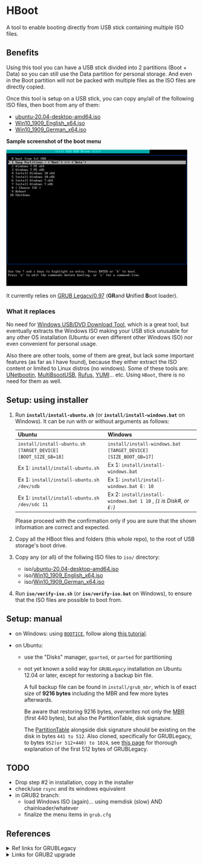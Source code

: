 # HBoot

A tool to enable booting directly from USB stick containing multiple ISO files.

## Benefits

Using this tool you can have a USB stick divided into 2 partitions (Boot + Data) so you can still use the Data partition for personal storage. And even in the Boot partition will not be packed with multiple files as the ISO files are directly copied.

Once this tool is setup on a USB stick, you can copy any/all of the following ISO files, then boot from any of them:

- [ubuntu-20.04-desktop-amd64.iso](https://releases.ubuntu.com/20.04/ubuntu-20.04-desktop-amd64.iso)
- [Win10_1909_English_x64.iso](https://www.microsoft.com/en-us/software-download/windows10ISO/)
- [Win10_1909_German_x64.iso](https://www.microsoft.com/en-us/software-download/windows10ISO/)

**Sample screenshot of the boot menu**

![Boot Menu Screenshot](./doc/HBoot-screenshot.png)

It currently relies on [GRUB Legacy/0.97](https://www.gnu.org/software/grub/grub-legacy.html) (**GR**and **U**nified **B**oot loader).

### What it replaces

No need for [Windows USB/DVD Download Tool](https://www.microsoft.com/en-us/download/windows-usb-dvd-download-tool), which is a great tool, but eventually extracts the Windows ISO making your USB stick unusable for any other OS installation (Ubuntu or even different other Windows ISO) nor even convenient for personal usage.

Also there are other tools, some of them are great, but lack some important features (as far as I have found), because they either extract the ISO content or limited to Linux distros (no windows). Some of these tools are: [UNetbootin](https://www.pendrivelinux.com/using-unetbootin-to-create-a-linux-usb-from-linux/), [MultiBsootUSB](http://multibootusb.org/page_guide/), [Rufus](https://rufus.ie/), [YUMI](https://www.pendrivelinux.com/yumi-multiboot-usb-creator/)… etc. Using `HBoot`, there is no need for them as well.

## Setup: using installer

1. Run **`install/install-ubuntu.sh`** (or **`install/install-windows.bat`** on Windows). It can be run with or without arguments as follows:

   | Ubuntu                                                        | Windows                                                              |
   | ------------------------------------------------------------- | -------------------------------------------------------------------- |
   | `install/install-ubuntu.sh [TARGET_DEVICE] [BOOT_SIZE_GB=18]` | `install/install-windows.bat [TARGET_DEVICE] [SIZE_BOOT_GB=17]`      |
   | Ex 1: `install/install-ubuntu.sh`                             | Ex 1: `install/install-windows.bat`                                  |
   | Ex 1: `install/install-ubuntu.sh /dev/sdb`                    | Ex 1: `install/install-windows.bat E: 10`                            |
   | Ex 1: `install/install-ubuntu.sh /dev/sdc 11`                 | Ex 2: `install/install-windows.bat 1 10` , _(`1` is Disk#, or `E:`)_ |

   Please proceed with the confirmation only if you are sure that the shown information are correct and expected.

2. Copy all the HBoot files and folders (this whole repo), to the root of USB storage's boot drive.

3. Copy any (or all) of the follwing ISO files to `iso/` directory:

   - iso/[ubuntu-20.04-desktop-amd64.iso](https://releases.ubuntu.com/20.04/ubuntu-20.04-desktop-amd64.iso)
   - iso/[Win10_1909_English_x64.iso](https://www.microsoft.com/en-us/software-download/windows10ISO/)
   - iso/[Win10_1909_German_x64.iso](https://www.microsoft.com/en-us/software-download/windows10ISO/)

4. Run **`iso/verify-iso.sh`** (or **`iso/verify-iso.bat`** on Windows), to ensure that the ISO files are possible to boot from.

## Setup: manual

- on Windows: using [`BOOTICE`](./tools/BOOTICE.exe), follow along [this tutorial](./doc/tutorial-windows.md).

- on Ubuntu:

  - use the "Disks" manager, `gparted`, or `parted` for partitioning
  - not yet known a solid way for `GRUBLegacy` installation on Ubuntu 12.04 or later, except for restoring a backup bin file.

    A full backup file can be found in `install/grub_mbr`, which is of exact size of **9216 bytes** including the MBR and few more bytes afterwards.

    Be aware that restoring 9216 bytes, _overwrites_ not only the [MBR](https://en.wikipedia.org/wiki/Master_boot_record) (first 440 bytes), but also the PartitionTable, disk signature.

    The [PartitionTable](https://thestarman.pcministry.com/asm/mbr/PartTables.htm) alongside disk signature should be existing on the disk in bytes `441 to 512`. Also cloned, specifically for GRUBLegacy, to bytes `952(or 512+440) to 1024`, see [this page](https://thestarman.pcministry.com/asm/mbr/GRUB.htm) for thorough explanation of the first 512 bytes of GRUBLegacy.

## TODO

- Drop step #2 in installation, copy in the installer
- check/use `rsync` and its windows equivalent
- in GRUB2 branch:
  - load Windows ISO (again)… using memdisk (slow) AND chainloader/whatever
  - finalize the menu items in `grub.cfg`

## References

<details>
<summary>Ref links for GRUBLegacy</summary>

- https://wiki.archlinux.org/index.php/GRUB_Legacy
- https://gparted.org/display-doc.php?name=help-manual&lang=C#gparted-fix-grub-boot-problem
- http://mirrors.kernel.org/ubuntu/pool/main/g/grub/grub_0.97-29ubuntu66_amd64.deb
- https://help.ubuntu.com/community/Grub2/ISOBoot
- https://wiki.archlinux.org/index.php/Multiboot_USB_drive
- https://opensource.com/article/16/11/managing-devices-linux
- https://help.ubuntu.com/community/Grub2/Upgrading#Reverting_to_GRUB_Legacy
- https://www.rmprepusb.com/tutorials/grub4dos/grub4dos-internal-variables-and-functions
- https://thestarman.pcministry.com/asm/mbr/GRUB.htm

</details>

<details>
<summary>Links for GRUB2 upgrade</summary>

- Install: https://unix.stackexchange.com/a/36823
- Config: https://askubuntu.com/questions/367011/boot-windows-7-iso-from-grub2
- No file writing:
  - https://askubuntu.com/a/83279
  - https://www.gnu.org/software/grub/manual/grub/grub.html#Environment-block
- https://www.aioboot.com/en/
- using wimboot in grub2 for win iso: https://www.rmprepusb.com/tutorials/145-grub2winiso
- `rsync`
</details>
